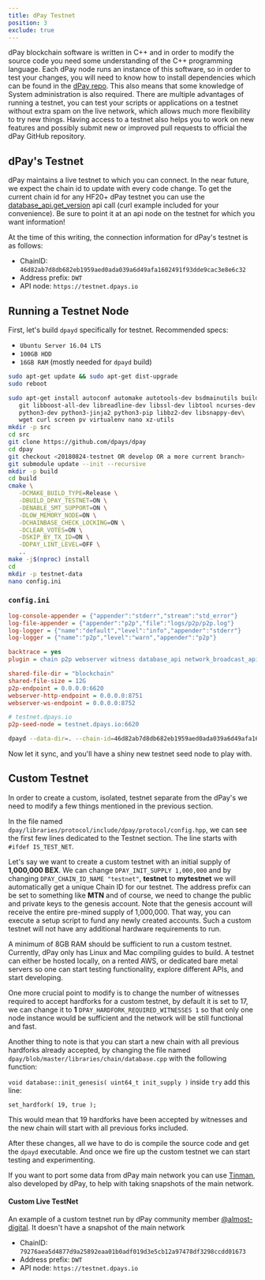 ```yaml
---
title: dPay Testnet
position: 3
exclude: true
---
```


dPay blockchain software is written in C++ and in order to modify the source code you need some understanding of the C++ programming language. Each dPay node runs an instance of this software, so in order to test your changes, you will need to know how to install dependencies which can be found in the [dPay repo](https://github.com/dpays/dpay/blob/master/doc/building.md). This also means that some knowledge of System administration is also required. There are multiple advantages of running a testnet, you can test your scripts or applications on a testnet without extra spam on the live network, which allows much more flexibility to try new things. Having access to a testnet also helps you to work on new features and possibly submit new or improved pull requests to official the dPay GitHub repository.

## dPay's Testnet

dPay maintains a live testnet to which you can connect. In the near future, we expect the chain id to update with every code change. To get the current chain id for any HF20+ dPay testnet you can use the [database_api.get_version](/apidefinitions/#database_api.get_version) api call (curl example included for your convenience). Be sure to point it at an api node on the testnet for which you want information!

At the time of this writing, the connection information for dPay's testnet is as follows:

* ChainID: `46d82ab7d8db682eb1959aed0ada039a6d49afa1602491f93dde9cac3e8e6c32`
* Address prefix: `DWT`
* API node: `https://testnet.dpays.io`

## Running a Testnet Node

First, let's build `dpayd` specifically for testnet.  Recommended specs:

* `Ubuntu Server 16.04 LTS`
* `100GB HDD`
* `16GB RAM` (mostly needed for `dpayd` build)

```bash
sudo apt-get update && sudo apt-get dist-upgrade
sudo reboot

sudo apt-get install autoconf automake autotools-dev bsdmainutils build-essential cmake doxygen \
   git libboost-all-dev libreadline-dev libssl-dev libtool ncurses-dev pbzip2 pkg-config \
   python3-dev python3-jinja2 python3-pip libbz2-dev libsnappy-dev\
   wget curl screen pv virtualenv nano xz-utils
mkdir -p src
cd src
git clone https://github.com/dpays/dpay
cd dpay
git checkout <20180824-testnet OR develop OR a more current branch>
git submodule update --init --recursive
mkdir -p build
cd build
cmake \
   -DCMAKE_BUILD_TYPE=Release \
   -DBUILD_DPAY_TESTNET=ON \
   -DENABLE_SMT_SUPPORT=ON \
   -DLOW_MEMORY_NODE=ON \
   -DCHAINBASE_CHECK_LOCKING=ON \
   -DCLEAR_VOTES=ON \
   -DSKIP_BY_TX_ID=ON \
   -DDPAY_LINT_LEVEL=OFF \
   ..
make -j$(nproc) install
cd
mkdir -p testnet-data
nano config.ini
```

### `config.ini`

```ini
log-console-appender = {"appender":"stderr","stream":"std_error"}
log-file-appender = {"appender":"p2p","file":"logs/p2p/p2p.log"}
log-logger = {"name":"default","level":"info","appender":"stderr"}
log-logger = {"name":"p2p","level":"warn","appender":"p2p"}

backtrace = yes
plugin = chain p2p webserver witness database_api network_broadcast_api block_api

shared-file-dir = "blockchain"
shared-file-size = 12G
p2p-endpoint = 0.0.0.0:6620
webserver-http-endpoint = 0.0.0.0:8751
webserver-ws-endpoint = 0.0.0.0:8752

# testnet.dpays.io
p2p-seed-node = testnet.dpays.io:6620
```

```bash
dpayd --data-dir=. --chain-id=46d82ab7d8db682eb1959aed0ada039a6d49afa1602491f93dde9cac3e8e6c32
```

Now let it sync, and you'll have a shiny new testnet seed node to play with.



## Custom Testnet

In order to create a custom, isolated, testnet separate from the dPay's we need to modify a few things mentioned in the previous section.

In the file named `dpay/libraries/protocol/include/dpay/protocol/config.hpp`, we can see the first few lines dedicated to the Testnet section. The line starts with `#ifdef IS_TEST_NET`.

Let's say we want to create a custom testnet with an initial supply of **1,000,000 BEX**. We can change `DPAY_INIT_SUPPLY 1,000,000` and by changing `DPAY_CHAIN_ID_NAME "testnet"`, **testnet** to **mytestnet** we will automatically get a unique Chain ID for our testnet. The address prefix can be set to something like **MTN** and of course, we need to change the public and private keys to the genesis account. Note that the genesis account will receive the entire pre-mined supply of 1,000,000. That way, you can execute a setup script to fund any newly created accounts. Such a custom testnet will not have any additional hardware requirements to run.

A minimum of 8GB RAM should be sufficient to run a custom testnet. Currently, dPay only has Linux and Mac compiling guides to build. A testnet can either be hosted locally, on a rented AWS, or dedicated bare metal servers so one can start testing functionality, explore different APIs, and start developing.

One more crucial point to modify is to change the number of witnesses required to accept hardforks for a custom testnet, by default it is set to 17, we can change it to **1** `DPAY_HARDFORK_REQUIRED_WITNESSES 1` so that only one node instance would be sufficient and the network will be still functional and fast.

Another thing to note is that you can start a new chain with all previous hardforks already accepted, by changing the file named `dpay/blob/master/libraries/chain/database.cpp` with the following function:

`void database::init_genesis( uint64_t init_supply )` inside `try` add this line:

`set_hardfork( 19, true );`

This would mean that 19 hardforks have been accepted by witnesses and the new chain will start with all previous forks included.

After these changes, all we have to do is compile the source code and get the `dpayd` executable. And once we fire up the custom testnet we can start testing and experimenting.

If you want to port some data from dPay main network you can use [Tinman](https://github.com/dpays/tinman), also developed by dPay, to help with taking snapshots of the main network.

#### Custom Live TestNet

An example of a custom testnet run by dPay community member [@almost-digital](https://dsite.io/@almost-digital). It doesn't have a snapshot of the main network

*   ChainID: `79276aea5d4877d9a25892eaa01b0adf019d3e5cb12a97478df3298ccdd01673`
*   Address prefix: `DWT`
*   API node: `https://testnet.dpays.io`
